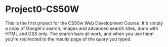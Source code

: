 # Project0-CS50W
This is the first project for the CS50w Web Development Course. It's simply a copy of Google's search, images and advanced search sites, done with HTML and CSS only.
The search bars all work, and when you use them you're redirected to the results page of the query you typed. 
